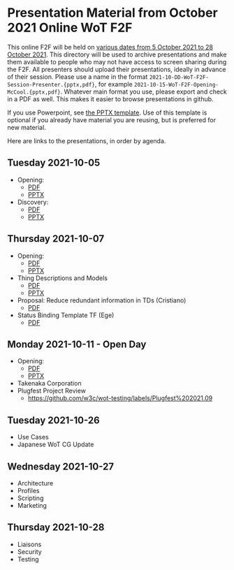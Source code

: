 # Presentation Material from October 2021 Online WoT F2F
This online F2F will be held on
[various dates from 5 October 2021 to 28 October 2021](https://www.w3.org/WoT/IG/wiki/F2F_meeting,_October_2021#Agenda).
This directory will be used to archive presentations and make them available to people
who may not have access to screen sharing during the F2F.
All presenters should upload their presentations, ideally in advance of their session.
Please use a name in the format `2021-10-DD-WoT-F2F-Session-Presenter.{pptx,pdf}`,
for example `2021-10-15-WoT-F2F-Opening-McCool.{pptx,pdf}`.
Whatever main format you use, please export and check in a PDF as well.
This makes it easier to browse presentations in github.

If you use Powerpoint, see 
[the PPTX template](Template-2021-10-DD-WoT-F2F-Session-Presenter.potx).
Use of this template is optional if you already have material you are reusing,
but is preferred for new material.

Here are links to the presentations, in order by agenda.

## Tuesday 2021-10-05
* Opening:
   - [PDF](2021-10-05-WoT-F2F-Opening-McCool.pdf)
   - [PPTX](2021-10-05-WoT-F2F-Opening-McCool.pptx)
* Discovery:
   - [PDF](2021-10-05-WoT-F2F-Discovery-McCool.pdf)
   - [PPTX](2021-10-05-WoT-F2F-Discovery-McCool.pptx)

## Thursday 2021-10-07
* Opening:
   - [PDF](2021-10-07-WoT-F2F-Opening-Kaebisch.pdf)
   - [PPTX](2021-10-07-WoT-F2F-Opening-Kaebisch.pptx)
* Thing Descriptions and Models
   - [PDF](2021-10-07-WoT-F2F-TD-Kaebisch.pdf)
   - [PPTX](2021-10-07-WoT-F2F-TD-Kaebisch.pptx)
* Proposal: Reduce redundant information in TDs (Cristiano)
   - [PDF](2021-10-07-WoT-F2F-TD-Aguzzi.pdf)
* Status Binding Template TF (Ege)
   - [PDF]( )
  
## Monday 2021-10-11 - Open Day
* Opening:
   - [PDF](2021-10-11-WoT-OpenDay-McCool.pdf)
   - [PPTX](2021-10-11-WoT-OpenDay-McCool.pptx)
* Takenaka Corporation
* Plugfest Project Review
   - https://github.com/w3c/wot-testing/labels/Plugfest%202021.09
   
## Tuesday 2021-10-26
* Use Cases
* Japanese WoT CG Update

## Wednesday 2021-10-27
* Architecture
* Profiles
* Scripting
* Marketing

## Thursday 2021-10-28
* Liaisons
* Security
* Testing 
